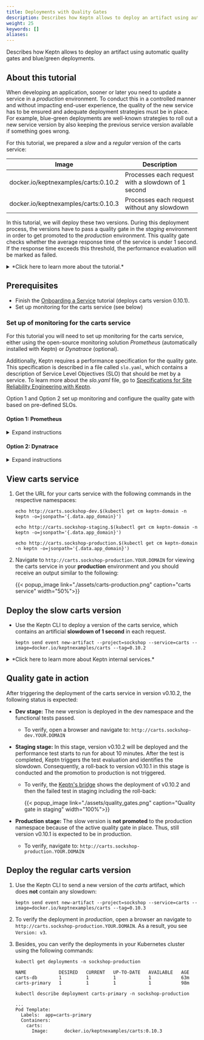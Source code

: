 ```yaml
---
title: Deployments with Quality Gates
description: Describes how Keptn allows to deploy an artifact using automatic quality gates and blue/green deployments.
weight: 25
keywords: []
aliases:
---
```


Describes how Keptn allows to deploy an artifact using automatic quality gates and blue/green deployments.

## About this tutorial

When developing an application, sooner or later you need to update a service in a *production* environment. To conduct this in a controlled manner and without impacting end-user experience, the quality of the new service has to be ensured and adequate deployment strategies must be in place. For example, blue-green deployments are well-known strategies to roll out a new service version by also keeping the previous service version available if something goes wrong.

For this tutorial, we prepared a *slow* and a *regular* version of the carts service:

| Image                                 | Description                                        |
|---------------------------------------|----------------------------------------------------|
| docker.io/keptnexamples/carts:0.10.2  | Processes each request with a slowdown of 1 second |
| docker.io/keptnexamples/carts:0.10.3  | Processes each request without any slowdown        |

In this tutorial, we will deploy these two versions. During this deployment process, the versions have to pass a quality gate in the *staging* environment in order to get promoted to the *production* environment.
This quality gate checks whether the average response time of the service is under 1&nbsp;second. If the response time exceeds this threshold, the performance evaluation will be marked as failed.

<details><summary>*Click here to learn more about the tutorial.*</summary>
<p>

1. We will *try* to deploy the *slow* version of the carts service (0.10.2). 
  * Keptn will deploy this new version into the **dev** environment where functional tests will be executed. 
  * After passing these functional tests, Keptn will promote this service into the **staging** environment by releasing it as the blue or green version next to the previous version of the service. 
  * Then, Keptn will route traffic to this new version by changing the configuration of the virtual service (i.e., by setting weights for the routes between blue and green) and Keptn will start the defined performance test (e.g., using JMeter). Using the monitoring results of this performance test will allow [lighthouse](https://github.com/keptn/keptn/tree/master/lighthouse-service) to evaluate the quality gate. 
  * The *slow* version of carts (0.10.2) will not pass the quality gate and, hence, the new version will not be promoted to the **production** stage (i.e., the deployment will be rejected).
  * Furthermore, Keptn will change the weights within the **staging** stage back to the previous working deployment of the service. 

2. We will deploy the *regular* version of the carts service (v0.10.3). 
  * Keptn will conduct the same steps as before except that this version will pass the quality gate. 
  * Hence, this *regular* version will be promoted into the **production** environment.

</p>
</details>

## Prerequisites

- Finish the [Onboarding a Service](../onboard-carts-service/) tutorial (deploys carts version 0.10.1).
- Set up monitoring for the carts service (see below)

### Set up of monitoring for the carts service
For this tutorial you will need to set up monitoring for the carts service, either using the open-source monitoring solution *Prometheus* (automatically installed with Keptn) or *Dynatrace* (optional). 

Additionally, Keptn requires a performance specification for the quality gate. This specification is described in a file called `slo.yaml`, which contains a description of Service Level Objectives (SLO) that should be met by a service. To learn more about the *slo.yaml* file, go to [Specifications for Site Reliability Engineering with Keptn](https://github.com/keptn/spec/blob/master/design_docs/keptn_quality_gates.md).

Option 1 and Option 2 set up monitoring and configure the quality gate with based on pre-defined SLOs.

#### Option 1: Prometheus
<details><summary>Expand instructions</summary>
<p>

* To set up the quality gates for the carts service, please navigate to the `examples/onboarding-carts` folder. This folder contains the file `slo_quality-gates.yaml`. Upload it with the [add-resource](../../reference/cli/#keptn-add-resource) command:

    ```console
    keptn add-resource --project=sockshop --service=carts --stage=staging --resource=slo_quality-gates.yaml --resourceUri=slo.yaml
    ```

* Execute the following command to set up the rules for the *Prometheus Alerting Manager* based on those quality gates:

    ```
    keptn configure monitoring prometheus --project=sockshop --service=carts
    ```

* To verify that the Prometheus scrape jobs are correctly set up, you can access Prometheus by enabling port-forwarding for the prometheus-service:

    ```console
    kubectl port-forward svc/prometheus-service 8080 -n monitoring
    ```

    Prometheus is then available on [localhost:8080/targets](http://localhost:8080/targets) where you can see the three targets for the carts service:

    {{< popup_image link="./assets/prometheus-targets.png" caption="Prometheus Targets">}}


* **Note:** The evaluation of the test runs will be performed by an internal Keptn service, called the **lighthouse-service**. While this service is responsible for evaluating the SLI results based on the criteria found in the `slo.yaml` file, it depends on an SLI-source service to retrieve the actual values of the SLIs. In this example, we are using the **prometheus-sli-service**. To inform the **lighthouse-service** to use the **prometheus-sli-service** for the **sockshop** project, the following `ConfigMap` will be used:

    ```yaml
    apiVersion: v1
    data:
      sli-provider: prometheus
    kind: ConfigMap
    metadata:
      name: lighthouse-config-sockshop
      namespace: keptn
    ```

* Apply the ConfigMap by executing the following command from within the `examples/onboarding-carts` folder:

    ```console
    kubectl apply -f lighthouse-source-prometheus.yaml
    ```

* **Note** During an evaluation of the quality gates, an internal Keptn service, the **prometheus-sli-service** will fetch the values for the `response_time_p95` SLI that is referenced in the `slo.yaml` file. To tell the service how to acquire this value, the correct query needs to be configured. This can be done by storing the following `ConfigMap` in the `keptn` namespace:

    ```yaml
    apiVersion: v1
    data:
      custom-queries: |
        cpu_usage: avg(rate(container_cpu_usage_seconds_total{namespace="$PROJECT-$STAGE",pod_name=~"$SERVICE-primary-.*"}[5m]))
        response_time_p95: histogram_quantile(0.95, sum by(le) (rate(http_response_time_milliseconds_bucket{handler="ItemsController.addToCart",job="$SERVICE-$PROJECT-$STAGE-canary"}[$DURATION_SECONDS])))
    kind: ConfigMap
    metadata:
      name: prometheus-sli-config-sockshop
      namespace: keptn
    ```

* Apply the ConfigMap by executing the following command from within the `examples/onboarding-carts` folder:

    ```console
    kubectl apply -f prometheus-sli-config.yaml
    ```

 </p>
</details>

#### Option 2: Dynatrace
<details><summary>Expand instructions</summary>
<p>
Please make sure you have completed the installation instructions for setting up [Dynatrace OneAgent](../../reference/monitoring/dynatrace).

* To set up the quality gates for the carts service, please navigate to the `examples/onboarding-carts` folder. This folder contains the file `slo_quality-gates.yaml`. Upload it with the [add-resource](../../reference/cli/#keptn-add-resource) command:

    ```console
    keptn add-resource --project=sockshop --service=carts --stage=staging --resource=slo_quality-gates.yaml --resourceUri=slo.yaml
    ```

* **Note:** The evaluation of the test runs will be performed by an internal Keptn service, called the **lighthouse-service**. While this service is responsible for evaluating the SLI results based on the criteria found in the `slo.yaml` file, it depends on an SLI-source service to retrieve the actual values of the SLIs. In this example, we are using the **dynatrace-sli-service**.
To inform the **lighthouse-service** to use the **dynatrace-sli-service** for the **sockshop** project, the following `ConfigMap` will be used:

    ```yaml
    apiVersion: v1
    data:
      sli-provider: dynatrace
    kind: ConfigMap
    metadata:
      name: lighthouse-config-sockshop
      namespace: keptn
    ```

* Apply the ConfigMap by executing the following command from within the `examples/onboarding-carts` folder:

    ```console
    kubectl apply -f lighthouse-source-dynatrace.yaml
    ```

* The **dynatrace-sli-service** needs to be installed using:
    
    ```console
    git clone --branch release-0.1.0 https://github.com/keptn-contrib/dynatrace-sli-service --single-branch
    ```

    ```console
    cd dynatrace-sli-service
    ```
    
    ```console
    kubectl apply -f deploy/
    ```

* To verify that the deployment has worked, execute:

    ```console
    kubectl get pods -n keptn | grep dynatrace-sli
    ```

    ```console
    dynatrace-sli-service
    dynatrace-sli-service-monitoring-configure-distributor
    ```

* **Note:** During an evaluation of the quality gates, an internal Keptn service, the **dynatrace-sli-service** will fetch the values for the `response_time_p95` SLI that is referenced in the `slo.yaml` file. To tell the service how to acquire this value from the Dynatrace Metrics API some parameters need to be configured. This can be done by storing the following `ConfigMap` in the `keptn` namespace:

    ```yaml
    apiVersion: v1
    data:
      custom-queries: |
        error_count_4xx: "com.dynatrace.builtin:service.errorcounthttp4xx,,0"
        error_count_5xx: "com.dynatrace.builtin:service.errorcounthttp5xx,,0"
        response_time_P50: "com.dynatrace.builtin:service.responsetime,percentile,50"
    kind: ConfigMap
    metadata:
      name: dynatrace-sli-config-sockshop
      namespace: keptn
    ```

* Apply the ConfigMap by executing the following command from within the `examples/onboarding-carts` folder:

    ```console
    kubectl apply -f dynatrace-sli-config.yaml
    ```

* Last but not least, the **dynatrace-sli-service** needs a secret containing the following data:

    * Tenant id
    * API token

    Example: 

  ```yaml
  tenant: your_tenant_id.live.dynatracelabs.com
  apiToken: XYZ123456789
  ```

* Add the credential in the **keptn namespace** using:

  ```console
  kubectl create secret generic dynatrace-credentials-sockshop -n "keptn" --from-file=dynatrace-credentials=your_credential_file.yaml
  ```

</p>
</details>

## View carts service

1. Get the URL for your carts service with the following commands in the respective namespaces:

    ```console
    echo http://carts.sockshop-dev.$(kubectl get cm keptn-domain -n keptn -o=jsonpath='{.data.app_domain}')
    ```
    ```console
    echo http://carts.sockshop-staging.$(kubectl get cm keptn-domain -n keptn -o=jsonpath='{.data.app_domain}')
    ```
    ```console
    echo http://carts.sockshop-production.$(kubectl get cm keptn-domain -n keptn -o=jsonpath='{.data.app_domain}')
    ```

2. Navigate to `http://carts.sockshop-production.YOUR.DOMAIN` for viewing the carts service in your **production** environment and you should receive an output similar to the following:

    {{< popup_image
      link="./assets/carts-production.png"
      caption="carts service"
      width="50%">}}

## Deploy the slow carts version

* Use the Keptn CLI to deploy a version of the carts service, which contains an artificial **slowdown of 1 second** in each request.

  ```console
  keptn send event new-artifact --project=sockshop --service=carts --image=docker.io/keptnexamples/carts --tag=0.10.2
  ```

<details><summary>*Click here to learn more about Keptn internal services.*</summary>
<p>
The [send event new-artifact](../../reference/cli/#keptn-send-event-new-artifact) command changes the configuration of the service and automatically triggers the following Keptn services:

* **Phase 1**: Deploying, testing, and evaluating the test in the *dev* stage:
    * **helm-service**: This service deploys the new artifact to *dev*.
    * **jmeter-service**: This service runs a basic health check and a functional tests in *dev*. Afterwards, this service sends an event of type `sh.keptn.events.tests-finished`. 
    * **lighthouse-service**: This service picks up the event and evaluates the test runs based on the  performance signature. Since in the *dev* environment only functional tests are executed, the lighthouse-service will mark the test run as successful (functional failures would have been detected by the **jmeter-service**).
    * **gatekeeper-service**: This service promotes the artifact to the next stage, i.e., *staging*.

* **Phase 2**: Deploying, testing, and evaluating the test in the *staging* stage:
    * **helm-service**: This service deploys the new artifact to *staging* using a blue/green deployment strategy.
    * **jmeter-service**: This service runs a performance test in *staging* and sends the `sh.keptn.events.tests-finished` event.
    * **lighthouse-service**: This service picks up the event and this time, the quality gates of the service will be evaluated because we are using the performance-test-strategy for this stage. This means that the lighthouse-service will send a `get-sli` event to fetch the metrics for the *carts* service from either Prometheus or Dynatrace, depending on how you set up the monitoring for your service earlier. Based on the results of that evaluation, the lighthouse-service will mark the test run execution as successful or failed. In our scenario, the lighthouse-service will mark it as failed since the response time thresholds will be exceeded.
    * **gatekeeper-service**: This service receives a `sh.keptn.events.evaluation-done` event, which contains the result of the evaluation of the lighthouse-service. Since in this case the performance test run failed, the gatekeeper-service automatically initiates an rollback to the previous version in *staging* and the artifact won't be promoted to *production*.

</p>
</details>

## Quality gate in action

After triggering the deployment of the carts service in version v0.10.2, the following status is expected:

* **Dev stage:** The new version is deployed in the dev namespace and the functional tests passed.
  * To verify, open a browser and navigate to: `http://carts.sockshop-dev.YOUR.DOMAIN`

* **Staging stage:** In this stage, version v0.10.2 will be deployed and the performance test starts to run for about 10 minutes. After the test is completed, Keptn triggers the test evaluation and identifies the slowdown. Consequently, a roll-back to version v0.10.1 in this stage is conducted and the promotion to production is not triggered.
  * To verify, the [Keptn's bridge](../../reference/keptnsbridge/#usage) shows the deployment of v0.10.2 and then the failed test in staging including the roll-back:

    {{< popup_image
      link="./assets/quality_gates.png"
      caption="Quality gate in staging"
      width="100%">}}

* **Production stage:** The slow version is **not promoted** to the production namespace because of the active quality gate in place. Thus, still version v0.10.1 is expected to be in production.
  * To verify, navigate to: `http://carts.sockshop-production.YOUR.DOMAIN`

## Deploy the regular carts version

1. Use the Keptn CLI to send a new version of the *carts* artifact, which does **not** contain any slowdown:
 
   ```console
   keptn send event new-artifact --project=sockshop --service=carts --image=docker.io/keptnexamples/carts --tag=0.10.3
   ```

1. To verify the deployment in *production*, open a browser an navigate to `http://carts.sockshop-production.YOUR.DOMAIN`. As a result, you see `Version: v3`.

1. Besides, you can verify the deployments in your Kubernetes cluster using the following commands: 

    ```console
    kubectl get deployments -n sockshop-production
    ``` 

    ```console
    NAME            DESIRED   CURRENT   UP-TO-DATE   AVAILABLE   AGE
    carts-db        1         1         1            1           63m
    carts-primary   1         1         1            1           98m
    ```

    ```console
    kubectl describe deployment carts-primary -n sockshop-production
    ``` 
    
    ```console
    ...
    Pod Template:
      Labels:  app=carts-primary
      Containers:
        carts:
          Image:      docker.io/keptnexamples/carts:0.10.3
    ```
